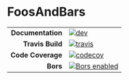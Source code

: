 # FoosAndBars

|||
|---------------------:|:----------------------------------------|
| **Documentation**    | [![dev][docs-dev-img]][docs-dev-url]    |
| **Travis Build**     | [![travis][travis-img]][travis-url]     |
| **Code Coverage**    | [![codecov][codecov-img]][codecov-url]  |
| **Bors**             | [![Bors enabled][bors-img]][bors-url]   |

[docs-dev-img]: https://img.shields.io/badge/docs-dev-blue.svg
[docs-dev-url]: https://odunbar.github.io/FoosAndBars/dev/
[travis-img]: https://travis-ci.org/odunbar/FoosAndBars.svg?branch=master
[travis-url]: https://travis-ci.org/odunbar/FoosAndBars
[codecov-img]: https://codecov.io/gh/odunbar/FoosAndBars/branch/master/graph/badge.svg
[codecov-url]: https://codecov.io/gh/odunbar/FoosAndBars
[bors-img]: https://bors.tech/images/badge_small.svg
[bors-url]: https://app.bors.tech/repositories/20449
